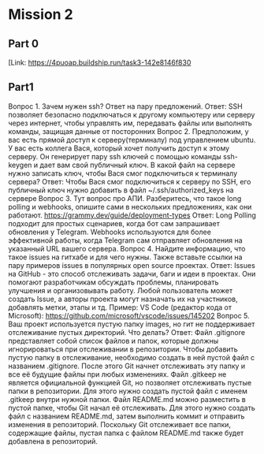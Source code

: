 # Mission 2

## Part 0
[Link: https://4puoap.buildship.run/task3-142e8146f830

## Part1 
Вопрос 1. Зачем нужен ssh? Ответ на пару предложений.
Ответ: SSH позволяет безопасно подключаться к другому компьютеру или серверу через интернет, чтобы управлять им, передавать файлы или выполнять команды, защищая данные от посторонних
Вопрос 2. Предположим, у вас есть прямой доступ к серверу(терминалу) под управлением ubuntu. У вас есть коллега Вася, который хочет получить доступ к этому серверу. Он генерирует пару ssh ключей с помощью команды ssh-keygen и дает вам свой публичный ключ. В какой файл на сервере нужно записать ключ, чтобы Вася смог подключиться к терминалу сервера?
Ответ: Чтобы Вася смог подключиться к серверу по SSH, его публичный ключ нужно добавить в файл ~/.ssh/authorized_keys на сервере
Вопрос 3. Тут вопрос про АПИ. Разберитесь, что такое long polling и webhooks, опишите сами в нескольких предложениях, как они работают.
https://grammy.dev/guide/deployment-types
Ответ: 
Long Polling подходит для простых сценариев, когда бот сам запрашивает обновления у Telegram.
Webhooks используются для более эффективной работы, когда Telegram сам отправляет обновления на указанный URL вашего сервера.
Вопрос 4. Найдите информацию, что такое issues на гитхабе и для чего нужны. Также вставьте ссылки на пару примеров issues в популярных open source проектах.
Ответ: Issues на GitHub - это способ отслеживать задачи, баги и идеи в проектах. Они помогают разработчикам обсуждать проблемы, планировать улучшения и организовывать работу. Любой пользователь может создать Issue, а авторы проекта могут назначать их на участников, добавлять метки, этапы и тд.
Пример: VS Code (редактор кода от Microsoft): https://github.com/microsoft/vscode/issues/145202 
Вопрос 5. Ваш проект используется пустую папку images, но гит не поддерживает отслеживание пустых директорий. Что делать?
Ответ: Файл .gitignore представляет собой список файлов и папок, которые должны игнорироваться при отслеживании в репозитории. Чтобы добавить пустую папку в отслеживание, необходимо создать в ней пустой файл с названием .gitignore. После этого Git начнет отслеживать эту папку и все её будущие файлы при любых изменениях.
Файл .gitkeep не является официальной функцией Git, но позволяет отслеживать пустые папки в репозитории. Для этого нужно создать пустой файл с именем .gitkeep внутри нужной папки.
Файл README.md можно разместить в пустой папке, чтобы Git начал её отслеживать. Для этого нужно создать файл с названием README.md, затем выполнить коммит и отправить изменения в репозиторий. Поскольку Git отслеживает все папки, содержащие файлы, пустая папка с файлом README.md также будет добавлена в репозиторий.


